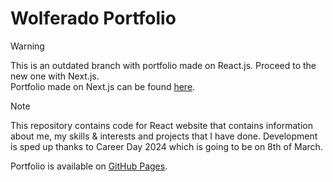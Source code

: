 # Wolferado Portfolio

> [!WARNING]
> This is an outdated branch with portfolio made on React.js. Proceed to the new one with Next.js. <br />
> Portfolio made on Next.js can be found [here](/../next-main/).

> [!NOTE]
> This repository contains code for React website that contains information about me, my skills & interests and projects that I have done. Development is sped up thanks to Career Day 2024 which is going to be on 8th of March.

Portfolio is available on [GitHub Pages](https://wolferado.github.io/wolferado-portfolio/).
